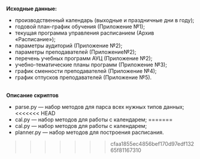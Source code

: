 **Исходные данные:**
-  производственный календарь (выходные и праздничные дни в году);
-  годовой план-график обучения (Приложение №1);
-  текущая программа управления расписанием (Архив «Расписание»);
-  параметры аудиторий (Приложение №2);
-  параметры преподавателей (Приложение№2);
-  перечень учебных программ АУЦ (Приложение №2);
-  учебно-тематические планы программ (Приложение №3);
-  график сменности преподавателей (Приложение №4);
-  график отпусков преподавателей (Приложение №5).
<br><br>

**Описание скриптов**
- parse.py — набор методов для парса всех нужных типов данных;
<<<<<<< HEAD
- cal.py — набор методов для работы с календарем;
=======
- cal.py — набор методов для работы с календарем;
- planner.py — набор методов для построения расписания.
>>>>>>> cfaa1855ec4856bef170d97edf13265f81167310
